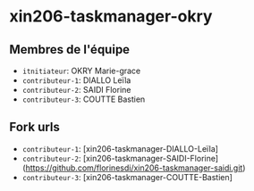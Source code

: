 # xin206-taskmanager-okry
## Membres de l'équipe
- `itnitiateur`: OKRY Marie-grace
- `contributeur-1`: DIALLO Leïla
- `contributeur-2`: SAIDI Florine 
- `contributeur-3`: COUTTE Bastien

## Fork urls
- `contributeur-1`: [xin206-taskmanager-DIALLO-Leïla]
- `contributeur-2`: [xin206-taskmanager-SAIDI-Florine] (https://github.com/florinesdi/xin206-taskmanager-saidi.git)
- `contributeur-3`: [xin206-taskmanager-COUTTE-Bastien]
